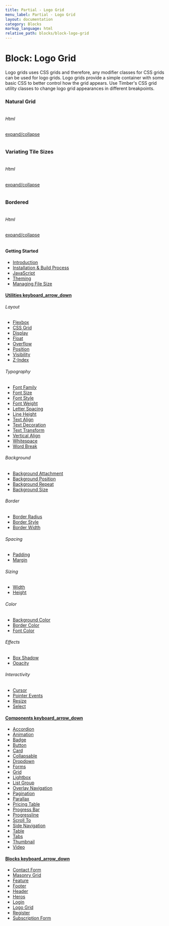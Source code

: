 ```yaml
---
title: Partial - Logo Grid
menu_label: Partial - Logo Grid
layout: documentation
category: Blocks
markup_language: html
relative_path: blocks/block-logo-grid
---
```


<div class="section-block">
  <div class="row pt-40 pt-md-40">
    <div class="col w-9/12 w-md-full order-2 content-inner">
      <h1 class="font-light">Block: Logo Grid</h1>
      <p class="mb-10">Logo grids uses CSS grids and therefore, any modifier classes for CSS grids can be used for logo grids. Logo grids provide a simple container with some basic CSS to better control how the grid appears. Use Timber's CSS grid utility classes to change logo grid appearances in different breakpoints.</p>
      <!-- Simple Logo Grid -->
      <div class="section-block py-60">
        <div class="row">
          <div class="col w-full">
            <h3 class="font-light mb-40">Natural Grid</h3>
          </div>
        </div>
        <div class="row">
          <div class="col w-full grid logo-grid grid-cols-5 grid-lg-cols-3 grid-xs-cols-2">
            <div class="grid-item">
              <a href="#">
                <img src="../images/logos/froogle-logo-grid-grey.svg" alt="">
              </a>
            </div>
            <div class="grid-item">
              <a href="#">
                <img src="../images/logos/squidbit-logo-grid-grey.svg" alt="">
              </a>
            </div>
            <div class="grid-item">
              <a href="#">
                <img src="../images/logos/achillian-logo-grid-grey.svg" alt="">
              </a>
            </div>
            <div class="grid-item">
              <a href="#">
                <img src="../images/logos/dropfile-logo-grid-grey.svg" alt="">
              </a>
            </div>
            <div class="grid-item">
              <a href="#">
                <img src="../images/logos/berry-logo-grid-grey.svg" alt="">
              </a>
            </div>
            <div class="grid-item">
              <a href="#">
                <img src="../images/logos/froogle-logo-grid-grey.svg" alt="">
              </a>
            </div>
            <div class="grid-item">
              <a href="#">
                <img src="../images/logos/squidbit-logo-grid-grey.svg" alt="">
              </a>
            </div>
            <div class="grid-item">
              <a href="#">
                <img src="../images/logos/achillian-logo-grid-grey.svg" alt="">
              </a>
            </div>
          </div>
        </div>
      </div>
      <!-- Simple Logo Grid End -->
      <!-- code -->
      <div class="flex items-center justify-between mt-30">
        <h6 class="uppercase">Html</h6>
        <a href="#html-example-1" class="collapsable mb-20 text-small color-grey color-active-blue">expand/collapse</a>
      </div>
      <div id="html-example-1" data-min-height="300" class="collapsable-target rounded p-20 overflow-y-scroll mb-0 bg-gradient-grey-ultralight border-l border-4 border-solid border-indigo">
        <pre class="m-0 language-html"><code class="inline-block scrolling-touch"><!--<div class="section-block py-60">
	<div class="row">
		<div class="col w-full grid logo-grid grid-cols-5 grid-lg-cols-3 grid-xs-cols-2">
			<div class="grid-item">
				<a href="#">
					<img src="../images/logos/froogle-logo-grid-grey.svg" alt="">
				</a>
			</div>
			<div class="grid-item">
				<a href="#">
					<img src="../images/logos/squidbit-logo-grid-grey.svg" alt="">
				</a>
			</div>
			<div class="grid-item">
				<a href="#">
					<img src="../images/logos/achillian-logo-grid-grey.svg" alt="">
				</a>
			</div>
			<div class="grid-item">
				<a href="#">
					<img src="../images/logos/dropfile-logo-grid-grey.svg" alt="">
				</a>
			</div>
			<div class="grid-item">
				<a href="#">
					<img src="../images/logos/berry-logo-grid-grey.svg" alt="">
				</a>
			</div>
			<div class="grid-item">
				<a href="#">
					<img src="../images/logos/froogle-logo-grid-grey.svg" alt="">
				</a>
			</div>
			<div class="grid-item">
				<a href="#">
					<img src="../images/logos/squidbit-logo-grid-grey.svg" alt="">
				</a>
			</div>
			<div class="grid-item">
				<a href="#">
					<img src="../images/logos/achillian-logo-grid-grey.svg" alt="">
				</a>
			</div>
		</div>
	</div>
</div>
--></code></pre>
      </div>
      <!-- code -->
      <!-- Logo Gird With Background -->
      <h3 class="font-light mt-60 mb-40">Variating Tile Sizes</h3>
      <div class="section-block logo-grid hero-3-1 bg-grey-ultralight">
        <div class="row">
          <div class="col w-full grid grid-cols-5 grid-lg-cols-3 grid-xs-cols-2 grid-gutter-3">
            <div class="grid-item span-cols-2 span-rows-2">
              <a href="#" class="bg-black opacity-50 opacity-hover-100">
                <img src="../images/logos/froogle-logo-grid-white.svg" alt="">
              </a>
            </div>
            <div class="grid-item">
              <a href="#" class="bg-black opacity-60 opacity-hover-100">
                <img src="../images/logos/squidbit-logo-grid-white.svg" alt="">
              </a>
            </div>
            <div class="grid-item">
              <a href="#" class="bg-black bg-hover-pink opacity-60 opacity-hover-100">
                <img src="../images/logos/achillian-logo-grid-white.svg" alt="">
              </a>
            </div>
            <div class="grid-item">
              <a href="#" class="bg-black opacity-60 opacity-hover-100">
                <img src="../images/logos/dropfile-logo-grid-white.svg" alt="">
              </a>
            </div>
            <div class="grid-item">
              <a href="#" class="bg-black bg-hover-green opacity-60 opacity-hover-100">
                <img src="../images/logos/berry-logo-grid-white.svg" alt="">
              </a>
            </div>
            <div class="grid-item">
              <a href="#" class="bg-black opacity-60 opacity-hover-100">
                <img src="../images/logos/froogle-logo-grid-white.svg" alt="">
              </a>
            </div>
            <div class="grid-item span-cols-2">
              <a href="#" class="bg-black bg-hover-teal opacity-60 opacity-hover-100">
                <img src="../images/logos/squidbit-logo-grid-white.svg" alt="">
              </a>
            </div>
            <div class="grid-item">
              <a href="#" class="bg-black opacity-60 opacity-hover-100">
                <img src="../images/logos/achillian-logo-grid-white.svg" alt="">
              </a>
            </div>
            <div class="grid-item">
              <a href="#" class="bg-black bg-hover-indigo opacity-60 opacity-hover-100">
                <img src="../images/logos/dropfile-logo-grid-white.svg" alt="">
              </a>
            </div>
            <div class="grid-item span-cols-2">
              <a href="#" class="bg-black opacity-60 opacity-hover-100">
                <img src="../images/logos/berry-logo-grid-white.svg" alt="">
              </a>
            </div>
          </div>
        </div>
      </div>
      <!-- Logo Gird With Background End -->
      <!-- code -->
      <div class="flex items-center justify-between mt-30">
        <h6 class="uppercase">Html</h6>
        <a href="#html-example-2" class="collapsable mb-20 text-small color-grey color-active-blue">expand/collapse</a>
      </div>
      <div id="html-example-2" data-min-height="300" class="collapsable-target rounded p-20 overflow-y-scroll mb-0 bg-gradient-grey-ultralight border-l border-4 border-solid border-indigo">
        <pre class="m-0 language-html"><code class="inline-block scrolling-touch"><!--<div class="section-block logo-grid hero-3-1 bg-grey-ultralight">
	<div class="row">
		<div class="col w-full grid grid-cols-5 grid-lg-cols-3 grid-xs-cols-2 grid-gutter-3">
			<div class="grid-item span-cols-2 span-rows-2">
				<a href="#" class="bg-black opacity-50 opacity-hover-100">
					<img src="../images/logos/froogle-logo-grid-white.svg" alt="">
				</a>
			</div>
			<div class="grid-item">
				<a href="#" class="bg-black opacity-60 opacity-hover-100">
					<img src="../images/logos/squidbit-logo-grid-white.svg" alt="">
				</a>
			</div>
			<div class="grid-item">
				<a href="#" class="bg-black bg-hover-pink opacity-60 opacity-hover-100">
					<img src="../images/logos/achillian-logo-grid-white.svg" alt="">
				</a>
			</div>
			<div class="grid-item">
				<a href="#" class="bg-black opacity-60 opacity-hover-100">
					<img src="../images/logos/dropfile-logo-grid-white.svg" alt="">
				</a>
			</div>
			<div class="grid-item">
				<a href="#" class="bg-black bg-hover-green opacity-60 opacity-hover-100">
					<img src="../images/logos/berry-logo-grid-white.svg" alt="">
				</a>
			</div>
			<div class="grid-item">
				<a href="#" class="bg-black opacity-60 opacity-hover-100">
					<img src="../images/logos/froogle-logo-grid-white.svg" alt="">
				</a>
			</div>
			<div class="grid-item span-cols-2">
				<a href="#" class="bg-black bg-hover-teal opacity-60 opacity-hover-100">
					<img src="../images/logos/squidbit-logo-grid-white.svg" alt="">
				</a>
			</div>
			<div class="grid-item">
				<a href="#" class="bg-black opacity-60 opacity-hover-100">
					<img src="../images/logos/achillian-logo-grid-white.svg" alt="">
				</a>
			</div>
			<div class="grid-item">
				<a href="#" class="bg-black bg-hover-indigo opacity-60 opacity-hover-100">
					<img src="../images/logos/dropfile-logo-grid-white.svg" alt="">
				</a>
			</div>
			<div class="grid-item span-cols-2">
				<a href="#" class="bg-black opacity-60 opacity-hover-100">
					<img src="../images/logos/berry-logo-grid-white.svg" alt="">
				</a>
			</div>
		</div>
	</div>
</div>
--></code></pre>
      </div>
      <!-- code -->
      <!-- Logo Grid With Borders -->
      <div class="section-block py-60 logo-grid bordered">
        <div class="row">
          <div class="col w-full">
            <h3 class="font-light mb-40">Bordered</h3>
          </div>
        </div>
        <div class="row">
          <div class="col w-full grid grid-cols-5 grid-lg-cols-3 grid-xs-cols-2 grid-gutter-0">
            <div class="grid-item">
              <a href="#" class="bg-white bg-hover-grey-ultralight">
                <img src="../images/logos/froogle-logo-grid-grey.svg" alt="">
              </a>
            </div>
            <div class="grid-item">
              <a href="#" class="bg-white bg-hover-pink">
                <img src="../images/logos/squidbit-logo-grid-grey.svg" alt="">
              </a>
            </div>
            <div class="grid-item">
              <a href="#" class="bg-white bg-hover-grey-ultralight">
                <img src="../images/logos/achillian-logo-grid-grey.svg" alt="">
              </a>
            </div>
            <div class="grid-item">
              <a href="#" class="bg-white bg-hover-green">
                <img src="../images/logos/dropfile-logo-grid-grey.svg" alt="">
              </a>
            </div>
            <div class="grid-item">
              <a href="#" class="bg-white bg-hover-grey-ultralight">
                <img src="../images/logos/berry-logo-grid-grey.svg" alt="">
              </a>
            </div>
            <div class="grid-item">
              <a href="#" class="bg-white bg-hover-yellow">
                <img src="../images/logos/froogle-logo-grid-grey.svg" alt="">
              </a>
            </div>
            <div class="grid-item">
              <a href="#" class="bg-white bg-hover-grey-ultralight">
                <img src="../images/logos/squidbit-logo-grid-grey.svg" alt="">
              </a>
            </div>
            <div class="grid-item">
              <a href="#" class="bg-white bg-hover-teal">
                <img src="../images/logos/achillian-logo-grid-grey.svg" alt="">
              </a>
            </div>
            <div class="grid-item">
              <a href="#" class="bg-white bg-hover-grey-ultralight">
                <img src="../images/logos/dropfile-logo-grid-grey.svg" alt="">
              </a>
            </div>
            <div class="grid-item">
              <a href="#" class="bg-white bg-hover-indigo">
                <img src="../images/logos/berry-logo-grid-grey.svg" alt="">
              </a>
            </div>
          </div>
        </div>
      </div>
      <!-- Logo Grid With Borders End -->
      <!-- code -->
      <div class="flex items-center justify-between mt-30">
        <h6 class="uppercase">Html</h6>
        <a href="#html-example-3" class="collapsable mb-20 text-small color-grey color-active-blue">expand/collapse</a>
      </div>
      <div id="html-example-3" data-min-height="300" class="collapsable-target rounded p-20 overflow-y-scroll mb-0 bg-gradient-grey-ultralight border-l border-4 border-solid border-indigo">
        <pre class="m-0 language-html"><code class="inline-block scrolling-touch"><!--<div class="section-block py-60 logo-grid bordered">
	<div class="row">
		<div class="col w-full grid grid-cols-5 grid-lg-cols-3 grid-xs-cols-2 grid-gutter-0">
			<div class="grid-item">
				<a href="#" class="bg-white bg-hover-grey-ultralight">
					<img src="../images/logos/froogle-logo-grid-grey.svg" alt="">
				</a>
			</div>
			<div class="grid-item">
				<a href="#" class="bg-white bg-hover-pink">
					<img src="../images/logos/squidbit-logo-grid-grey.svg" alt="">
				</a>
			</div>
			<div class="grid-item">
				<a href="#" class="bg-white bg-hover-grey-ultralight">
					<img src="../images/logos/achillian-logo-grid-grey.svg" alt="">
				</a>
			</div>
			<div class="grid-item">
				<a href="#" class="bg-white bg-hover-green">
					<img src="../images/logos/dropfile-logo-grid-grey.svg" alt="">
				</a>
			</div>
			<div class="grid-item">
				<a href="#" class="bg-white bg-hover-grey-ultralight">
					<img src="../images/logos/berry-logo-grid-grey.svg" alt="">
				</a>
			</div>
			<div class="grid-item">
				<a href="#" class="bg-white bg-hover-yellow">
					<img src="../images/logos/froogle-logo-grid-grey.svg" alt="">
				</a>
			</div>
			<div class="grid-item">
				<a href="#" class="bg-white bg-hover-grey-ultralight">
					<img src="../images/logos/squidbit-logo-grid-grey.svg" alt="">
				</a>
			</div>
			<div class="grid-item">
				<a href="#" class="bg-white bg-hover-teal">
					<img src="../images/logos/achillian-logo-grid-grey.svg" alt="">
				</a>
			</div>
			<div class="grid-item">
				<a href="#" class="bg-white bg-hover-grey-ultralight">
					<img src="../images/logos/dropfile-logo-grid-grey.svg" alt="">
				</a>
			</div>
			<div class="grid-item">
				<a href="#" class="bg-white bg-hover-indigo">
					<img src="../images/logos/berry-logo-grid-grey.svg" alt="">
				</a>
			</div>
		</div>
	</div>
</div>
--></code></pre>
      </div>
      <!-- code -->
    </div>
    <!-- Content Inner End -->
    <!-- Sidebar -->
    <aside id="collapsable-sidebar" class="col w-3/12 w-md-full order-1 sidebar left collapsable-target active-md inactive-md overflow-visible overflow-md-hidden">
      <div class="freeze pb-30 pst-100" data-extra-space-top="100" data-extra-space-bottom="0" data-push-section=".pagination-3">
        <div class="pb-30 border-md border-md-b border-md-2 border-grey-lightest">
          <div class="h-screen h-md-auto overflow-y-scroll">
            <h4 class="color-black">Getting Started</h4>
            <ul class="list-none">
              <li><a class="color-grey-dark color-hover-grey-darkest color-active-blue" href="../getting-started-timber.html">Introduction</a></li>
              <li><a class="color-grey-dark color-hover-grey-darkest color-active-blue" href="../getting-started-installation.html">Installation &amp; Build Process</a></li>
              <li><a class="color-grey-dark color-hover-grey-darkest color-active-blue" href="../getting-started-javascript.html">JavaScript</a></li>
              <li><a class="color-grey-dark color-hover-grey-darkest color-active-blue" href="../getting-started-theming.html">Theming</a></li>
              <li><a class="color-grey-dark color-hover-grey-darkest color-active-blue" href="../getting-started-file-size.html">Managing File Size</a></li>
            </ul>
            <h4 class="mt-0"><a href="#collapsable-utilities" class="collapsable color-grey-dark color-active-black" data-include-margin="">Utilities <span class="icon-material mb-0">keyboard_arrow_down</span></a></h4>
            <div id="collapsable-utilities" class="collapsable-target">
              <div class="pb-10">
                <h6 class="uppercase tracking-wide">Layout</h6>
                <ul class="list-none">
                  <li><a class="color-grey-dark color-hover-grey-darkest color-active-blue" href="../utilities/layout-flexbox.html">Flexbox</a></li>
                  <li><a class="color-grey-dark color-hover-grey-darkest color-active-blue" href="../utilities/layout-css-grid.html">CSS Grid</a></li>
                  <li><a class="color-grey-dark color-hover-grey-darkest color-active-blue" href="../utilities/layout-display.html">Display</a></li>
                  <li><a class="color-grey-dark color-hover-grey-darkest color-active-blue" href="../utilities/layout-float.html">Float</a></li>
                  <li><a class="color-grey-dark color-hover-grey-darkest color-active-blue" href="../utilities/layout-overflow.html">Overflow</a></li>
                  <li><a class="color-grey-dark color-hover-grey-darkest color-active-blue" href="../utilities/layout-position.html">Position</a></li>
                  <li><a class="color-grey-dark color-hover-grey-darkest color-active-blue" href="../utilities/layout-visibility.html">Visibility</a></li>
                  <li><a class="color-grey-dark color-hover-grey-darkest color-active-blue" href="../utilities/layout-zindex.html">Z-Index</a></li>
                </ul>
                <h6 class="uppercase tracking-wide">Typography</h6>
                <ul class="list-none">
                  <li><a class="color-grey-dark color-hover-grey-darkest color-active-blue" href="../utilities/typography-font-family.html">Font Family</a></li>
                  <li><a class="color-grey-dark color-hover-grey-darkest color-active-blue" href="../utilities/typography-font-size.html">Font Size</a></li>
                  <li><a class="color-grey-dark color-hover-grey-darkest color-active-blue" href="../utilities/typography-font-style.html">Font Style</a></li>
                  <li><a class="color-grey-dark color-hover-grey-darkest color-active-blue" href="../utilities/typography-font-weight.html">Font Weight</a></li>
                  <li><a class="color-grey-dark color-hover-grey-darkest color-active-blue" href="../utilities/typography-letter-spacing.html">Letter Spacing</a></li>
                  <li><a class="color-grey-dark color-hover-grey-darkest color-active-blue" href="../utilities/typography-line-height.html">Line Height</a></li>
                  <li><a class="color-grey-dark color-hover-grey-darkest color-active-blue" href="../utilities/typography-text-align.html">Text Align</a></li>
                  <li><a class="color-grey-dark color-hover-grey-darkest color-active-blue" href="../utilities/typography-text-decoration.html">Text Decoration</a></li>
                  <li><a class="color-grey-dark color-hover-grey-darkest color-active-blue" href="../utilities/typography-text-transform.html">Text Transform</a></li>
                  <li><a class="color-grey-dark color-hover-grey-darkest color-active-blue" href="../utilities/typography-vertical-align.html">Vertical Align</a></li>
                  <li><a class="color-grey-dark color-hover-grey-darkest color-active-blue" href="../utilities/typography-whitespace.html">Whitespace</a></li>
                  <li><a class="color-grey-dark color-hover-grey-darkest color-active-blue" href="../utilities/typography-wordbreak.html">Word Break</a></li>
                </ul>
                <h6 class="uppercase tracking-wide">Background</h6>
                <ul class="list-none">
                  <li><a class="color-grey-dark color-hover-grey-darkest color-active-blue" href="../utilities/background-attachment.html">Background Attachment</a></li>
                  <li><a class="color-grey-dark color-hover-grey-darkest color-active-blue" href="../utilities/background-position.html">Background Position</a></li>
                  <li><a class="color-grey-dark color-hover-grey-darkest color-active-blue" href="../utilities/background-repeat.html">Background Repeat</a></li>
                  <li><a class="color-grey-dark color-hover-grey-darkest color-active-blue" href="../utilities/background-size.html">Background Size</a></li>
                </ul>
                <h6 class="uppercase tracking-wide">Border</h6>
                <ul class="list-none">
                  <li><a class="color-grey-dark color-hover-grey-darkest color-active-blue" href="../utilities/border-radius.html">Border Radius</a></li>
                  <li><a class="color-grey-dark color-hover-grey-darkest color-active-blue" href="../utilities/border-style.html">Border Style</a></li>
                  <li><a class="color-grey-dark color-hover-grey-darkest color-active-blue" href="../utilities/border-width.html">Border Width</a></li>
                </ul>
                <h6 class="uppercase tracking-wide">Spacing</h6>
                <ul class="list-none">
                  <li><a class="color-grey-dark color-hover-grey-darkest color-active-blue" href="../utilities/spacing-padding.html">Padding</a></li>
                  <li><a class="color-grey-dark color-hover-grey-darkest color-active-blue" href="../utilities/spacing-margin.html">Margin</a></li>
                </ul>
                <h6 class="uppercase tracking-wide">Sizing</h6>
                <ul class="list-none">
                  <li><a class="color-grey-dark color-hover-grey-darkest color-active-blue" href="../utilities/sizing-width.html">Width</a></li>
                  <li><a class="color-grey-dark color-hover-grey-darkest color-active-blue" href="../utilities/sizing-height.html">Height</a></li>
                </ul>
                <h6 class="uppercase tracking-wide">Color</h6>
                <ul class="list-none">
                  <li><a class="color-grey-dark color-hover-grey-darkest color-active-blue" href="../utilities/color-background.html">Background Color</a></li>
                  <li><a class="color-grey-dark color-hover-grey-darkest color-active-blue" href="../utilities/color-border.html">Border Color</a></li>
                  <li><a class="color-grey-dark color-hover-grey-darkest color-active-blue" href="../utilities/color.html">Font Color</a></li>
                </ul>
                <h6 class="uppercase tracking-wide">Effects</h6>
                <ul class="list-none">
                  <li><a class="color-grey-dark color-hover-grey-darkest color-active-blue" href="../utilities/effects-box-shadow.html">Box Shadow</a></li>
                  <li><a class="color-grey-dark color-hover-grey-darkest color-active-blue" href="../utilities/effects-opacity.html">Opacity</a></li>
                </ul>
                <h6 class="uppercase tracking-wide">Interactivity</h6>
                <ul class="list-none">
                  <li><a class="color-grey-dark color-hover-grey-darkest color-active-blue" href="../utilities/interactivity-cursor.html">Cursor</a></li>
                  <li><a class="color-grey-dark color-hover-grey-darkest color-active-blue" href="../utilities/interactivity-pointer-events.html">Pointer Events</a></li>
                  <li><a class="color-grey-dark color-hover-grey-darkest color-active-blue" href="../utilities/interactivity-resize.html">Resize</a></li>
                  <li><a class="color-grey-dark color-hover-grey-darkest color-active-blue" href="../utilities/interactivity-select.html">Select</a></li>
                </ul>
              </div>
            </div>
            <h4 class="mt-0"><a href="#collapsable-components" class="collapsable color-grey-dark color-active-black" data-include-margin="">Components <span class="icon-material mb-0">keyboard_arrow_down</span></a></h4>
            <div id="collapsable-components" class="collapsable-target">
              <div class="pb-10">
                <ul class="list-none">
                  <li><a class="color-grey-dark color-hover-grey-darkest color-active-blue" href="../components/component-accordion.html">Accordion</a></li>
                  <li><a class="color-grey-dark color-hover-grey-darkest color-active-blue" href="../components/component-animation.html">Animation</a></li>
                  <li><a class="color-grey-dark color-hover-grey-darkest color-active-blue" href="../components/component-badge.html">Badge</a></li>
                  <li><a class="color-grey-dark color-hover-grey-darkest color-active-blue" href="../components/component-button.html">Button</a></li>
                  <li><a class="color-grey-dark color-hover-grey-darkest color-active-blue" href="../components/component-card.html">Card</a></li>
                  <li><a class="color-grey-dark color-hover-grey-darkest color-active-blue" href="../components/component-collapsable.html">Collapsable</a></li>
                  <li><a class="color-grey-dark color-hover-grey-darkest color-active-blue" href="../components/component-dropdown.html">Dropdown</a></li>
                  <li><a class="color-grey-dark color-hover-grey-darkest color-active-blue" href="../components/component-form.html">Forms</a></li>
                  <li><a class="color-grey-dark color-hover-grey-darkest color-active-blue" href="../components/component-grid.html">Grid</a></li>
                  <li><a class="color-grey-dark color-hover-grey-darkest color-active-blue" href="../components/component-lightbox.html">Lightbox</a></li>
                  <li><a class="color-grey-dark color-hover-grey-darkest color-active-blue" href="../components/component-list.html">List Group</a></li>
                  <li><a class="color-grey-dark color-hover-grey-darkest color-active-blue" href="../components/component-overlay-navigation.html">Overlay Navigation</a></li>
                  <li><a class="color-grey-dark color-hover-grey-darkest color-active-blue" href="../components/component-pagination.html">Pagination</a></li>
                  <li><a class="color-grey-dark color-hover-grey-darkest color-active-blue" href="../components/component-parallax.html">Parallax</a></li>
                  <li><a class="color-grey-dark color-hover-grey-darkest color-active-blue" href="../components/component-pricing-table.html">Pricing Table</a></li>
                  <li><a class="color-grey-dark color-hover-grey-darkest color-active-blue" href="../components/component-progress-bar.html">Progress Bar</a></li>
                  <li><a class="color-grey-dark color-hover-grey-darkest color-active-blue" href="../components/component-progressline.html">Progressline</a></li>
                  <li><a class="color-grey-dark color-hover-grey-darkest color-active-blue" href="../components/component-scroll-to.html">Scroll To</a></li>
                  <li><a class="color-grey-dark color-hover-grey-darkest color-active-blue" href="../components/component-side-navigation.html">Side Navigation</a></li>
                  <li><a class="color-grey-dark color-hover-grey-darkest color-active-blue" href="../components/component-table.html">Table</a></li>
                  <li><a class="color-grey-dark color-hover-grey-darkest color-active-blue" href="../components/component-tabs.html">Tabs</a></li>
                  <li><a class="color-grey-dark color-hover-grey-darkest color-active-blue" href="../components/component-thumbnail.html">Thumbnail</a></li>
                  <li><a class="color-grey-dark color-hover-grey-darkest color-active-blue" href="../components/component-video.html">Video</a></li>
                </ul>
              </div>
            </div>
            <h4 class="mt-0"><a href="#collapsable-partials" class="collapsable color-grey-dark color-active-black" data-include-margin="">Blocks <span class="icon-material mb-0">keyboard_arrow_down</span></a></h4>
            <div id="collapsable-partials" class="collapsable-target">
              <div class="pb-10">
                <ul class="list-none">
                  <li><a class="color-grey-dark color-hover-grey-darkest color-active-blue" href="../blocks/block-contact-form.html">Contact Form</a></li>
                  <li><a class="color-grey-dark color-hover-grey-darkest color-active-blue" href="../blocks/block-masonry-grid.html">Masonry Grid</a></li>
                  <li><a class="color-grey-dark color-hover-grey-darkest color-active-blue" href="../blocks/block-feature.html">Feature</a></li>
                  <li><a class="color-grey-dark color-hover-grey-darkest color-active-blue" href="../blocks/block-footer.html">Footer</a></li>
                  <li><a class="color-grey-dark color-hover-grey-darkest color-active-blue" href="../blocks/block-header.html">Header</a></li>
                  <li><a class="color-grey-dark color-hover-grey-darkest color-active-blue" href="../blocks/block-heros.html">Heros</a></li>
                  <li><a class="color-grey-dark color-hover-grey-darkest color-active-blue" href="../blocks/block-login.html">Login</a></li>
                  <li><a class="color-grey-dark color-hover-grey-darkest color-active-blue" href="../blocks/block-logo-grid.html">Logo Grid</a></li>
                  <li><a class="color-grey-dark color-hover-grey-darkest color-active-blue" href="../blocks/block-register.html">Register</a></li>
                  <li><a class="color-grey-dark color-hover-grey-darkest color-active-blue" href="../blocks/block-subscription-form.html">Subscription Form</a></li>
                </ul>
              </div>
            </div>
          </div>
        </div>
      </div>
    </aside>
    <!-- Sidebar End -->
  </div>
</div>
